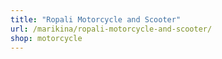 ```yaml
---
title: "Ropali Motorcycle and Scooter"
url: /marikina/ropali-motorcycle-and-scooter/
shop: motorcycle
---
```

